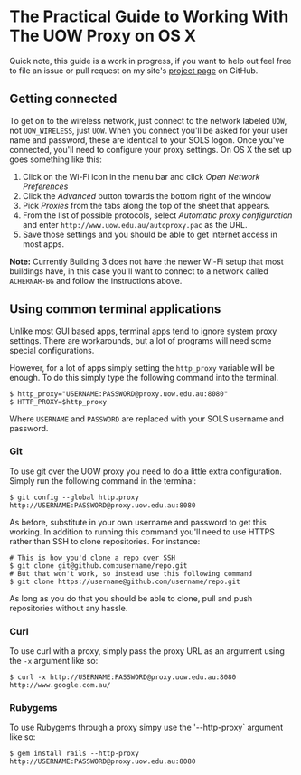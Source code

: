 # The Practical Guide to Working With The UOW Proxy on OS X

Quick note, this guide is a work in progress, if you want to help out feel free
to file an issue or pull request on my site's [project page][site_repo] on
GitHub.

[site_repo]: https://github.com/rpwll/rpwll.github.com

## Getting connected

To get on to the wireless network, just connect to the network labeled `UOW`,
not `UOW_WIRELESS`, just `UOW`. When you connect you'll be asked for your user
name and password, these are identical to your SOLS logon. Once you've
connected, you'll need to configure your proxy settings. On OS X the set up
goes something like this:

1. Click on the Wi-Fi icon in the menu bar and click *Open Network Preferences*
2. Click the *Advanced* button towards the bottom right of the window
3. Pick *Proxies* from the tabs along the top of the sheet that appears.
4. From the list of possible protocols, select *Automatic proxy configuration*
   and enter `http://www.uow.edu.au/autoproxy.pac` as the URL.
5. Save those settings and you should be able to get internet access in most apps.

**Note:** Currently Building 3 does not have the newer Wi-Fi setup that most
buildings have, in this case you'll want to connect to a network called
`ACHERNAR-BG` and follow the instructions above.

## Using common terminal applications

Unlike most GUI based apps, terminal apps tend to ignore system proxy settings.
There are workarounds, but a lot of programs will need some special
configurations.

However, for a lot of apps simply setting the `http_proxy` variable will be
enough. To do this simply type the following command into the terminal.

	$ http_proxy="USERNAME:PASSWORD@proxy.uow.edu.au:8080"
	$ HTTP_PROXY=$http_proxy

Where `USERNAME` and `PASSWORD` are replaced with your SOLS username and
password.

### Git

To use git over the UOW proxy you need to do a little extra configuration.
Simply run the following command in the terminal:

	$ git config --global http.proxy http://USERNAME:PASSWORD@proxy.uow.edu.au:8080

As before, substitute in your own username and password to get this working. In
addition to running this command you'll need to use HTTPS rather than SSH to
clone repositories. For instance:
	
	# This is how you'd clone a repo over SSH
	$ git clone git@github.com:username/repo.git
	# But that won't work, so instead use this following command
	$ git clone https://username@github.com/username/repo.git

As long as you do that you should be able to clone, pull and push repositories
without any hassle.

### Curl

To use curl with a proxy, simply pass the proxy URL as an argument using the `-x` argument like so: 

	$ curl -x http://USERNAME:PASSWORD@proxy.uow.edu.au:8080 http://www.google.com.au/

### Rubygems

To use Rubygems through a proxy simpy use the '--http-proxy` argument like so:

	$ gem install rails --http-proxy http://USERNAME:PASSWORD@proxy.uow.edu.au:8080

